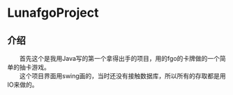 # LunafgoProject
## 介绍
&emsp;&emsp;首先这个是我用Java写的第一个拿得出手的项目，用的fgo的卡牌做的一个简单的抽卡游戏。  
&emsp;&emsp;这个项目界面用swing画的，当时还没有接触数据库，所以所有的存取都是用IO来做的。
